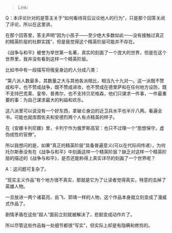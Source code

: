 > Link: 

Q：本评论针对的是答主关于“如何看待背后议论他人的行为”，只是那个回答关闭了评论，所以在这里讲。

在那个回答里，答主声明“因为小孩子——至少绝大多数如此一—没有接触过真正的精英阶层的社群实践”，但是我觉得这个精英阶层可能并不存在。

《战争与和平》被誉为举世第一名著，真实的刻面了一个庞大的世界，但是在这个世界里，我并没有看到这样一个精英阶层。

比如书中有一段描写将俄皇身边的人分成八类：

“第八派人数最多，其数量之大与其他各派相比，相当九十九对一。这一派既不赞成和平，也不赞成战争，既不赞成进攻，也不赞成在德里萨和在任何地方设防，既不支持巴克莱、皇帝、普弗尔，也不支持贝尼格森，他们只谋求一件事，一件最重要的事：为自己谋求最大的利益和欢乐。

这八派里可以说没有一个好东西，拿破仑身边的近卫兵水平也半斤八两。看遍全书，可能也就库图佐夫和安德烈两个人有点精英的样子。

在《安娜卡列尼娜》里，卡列宁作为俄罗斯高官：也只不过理一个“思想保守，虚伪成性的官僚”。

所以我想问的是，如果“真正的精英阶层”具备普遍意义(可以在代际间传递），为何托尔斯泰没有在《战争与和平》中刻画这样一个精英阶层？缺乏对这样一个精英阶层的描述的《战争与和平》，是否还能称得上真实详尽的刻画了一个世界呢？

A：这问题可复杂了。

“现实主义作品”有个地方很不真实，那就是它为了让读者觉得真实，特意的去掉了英雄人物。

一旦放进一两个诸葛亮、岳飞、郭靖一样的人物，这个作品本身就立刻变成了漫威式作品了。

剧情矛盾在这些“超人“面前立刻就被解决了，悲剧变成动作片了。

所以尽管这些作品每一处细节都很“写实”，但实际上却是有隐瞒和修剪的。
